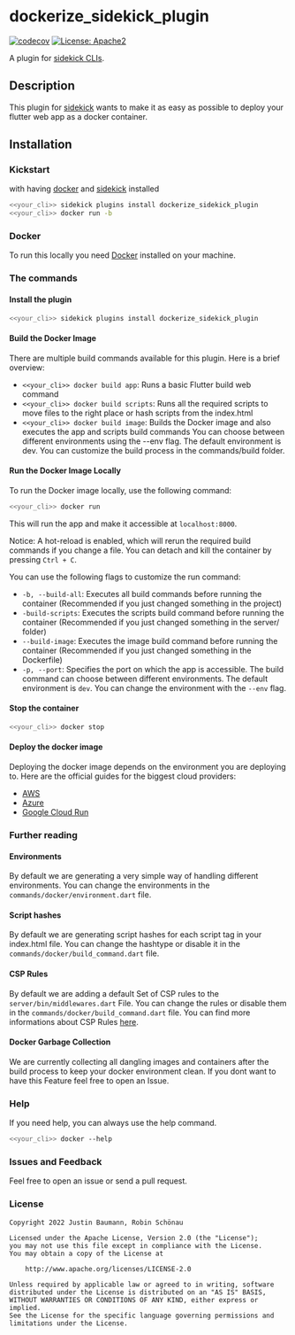 # dockerize_sidekick_plugin

[![codecov](https://codecov.io/gh/jxstxn1/dockerize_sidekick_plugin/branch/main/graph/badge.svg?token=PXZ5RFYXCL)](https://codecov.io/gh/jxstxn1/dockerize_sidekick_plugin)
[![License: Apache2](https://img.shields.io/badge/license-Apache2.0-purple.svg)](https://opensource.org/licenses/Apache-2.0)

A plugin for [sidekick CLIs](https://pub.dev/packages/sidekick).  

## Description

This plugin for [sidekick](https://pub.dev/packages/sidekick) wants to make it as easy as possible to deploy your flutter web app as a docker container.

## Installation

### Kickstart

with having [docker](https://www.docker.com/) and [sidekick](https://pub.dev/packages/sidekick) installed

```bash
<<your_cli>> sidekick plugins install dockerize_sidekick_plugin
<<your_cli>> docker run -b
```

### Docker

To run this locally you need [Docker](https://docs.docker.com/get-docker/) installed on your machine.

### The commands

#### Install the plugin

```bash
<<your_cli>> sidekick plugins install dockerize_sidekick_plugin
```

#### Build the Docker Image

There are multiple build commands available for this plugin. Here is a brief overview:

- `<<your_cli>> docker build app`: Runs a basic Flutter build web command
- `<<your_cli>> docker build scripts`: Runs all the required scripts to move files to the right place or hash scripts from the index.html
- `<<your_cli>> docker build image`: Builds the Docker image and also executes the app and scripts build commands
You can choose between different environments using the --env flag. The default environment is dev. You can customize the build process in the commands/build folder.

#### Run the Docker Image Locally

To run the Docker image locally, use the following command:

```bash
<<your_cli>> docker run
```

This will run the app and make it accessible at `localhost:8000`.

Notice:
A hot-reload is enabled, which will rerun the required build commands if you change a file. You can detach and kill the container by pressing `Ctrl + C`.

You can use the following flags to customize the run command:

- `-b, --build-all`: Executes all build commands before running the container (Recommended if you just changed something in the project)
- `-build-scripts`: Executes the scripts build command before running the container (Recommended if you just changed something in the server/ folder)
- `--build-image`: Executes the image build command before running the container (Recommended if you just changed something in the Dockerfile)
- `-p, --port`: Specifies the port on which the app is accessible.
The build command can choose between different environments. The default environment is `dev`. You can change the environment with the `--env` flag.

#### Stop the container

```bash
<<your_cli>> docker stop
```

#### Deploy the docker image

Deploying the docker image depends on the environment you are deploying to.
Here are the official guides for the biggest cloud providers:

- [AWS](https://aws.amazon.com/getting-started/hands-on/deploy-docker-containers/)
- [Azure](https://docs.docker.com/cloud/aci-integration/)
- [Google Cloud Run](https://cloud.google.com/run/docs/quickstarts/deploy-container)

### Further reading

#### Environments

By default we are generating a very simple way of handling different environments.
You can change the environments in the `commands/docker/environment.dart` file.

#### Script hashes

By default we are generating script hashes for each script tag in your index.html file.
You can change the hashtype or disable it in the `commands/docker/build_command.dart` file.

#### CSP Rules

By default we are adding a default Set of CSP rules to the `server/bin/middlewares.dart` File.
You can change the rules or disable them in the `commands/docker/build_command.dart` file.
You can find more informations about CSP Rules [here](https://developer.mozilla.org/en-US/docs/Web/HTTP/CSP).

#### Docker Garbage Collection

We are currently collecting all dangling images and containers after the build process to keep your docker environment clean.
If you dont want to have this Feature feel free to open an Issue.

### Help

If you need help, you can always use the help command.

```bash
<<your_cli>> docker --help
```

### Issues and Feedback

Feel free to open an issue or send a pull request.

### License

   ```Text
   Copyright 2022 Justin Baumann, Robin Schönau

   Licensed under the Apache License, Version 2.0 (the "License");
   you may not use this file except in compliance with the License.
   You may obtain a copy of the License at

       http://www.apache.org/licenses/LICENSE-2.0

   Unless required by applicable law or agreed to in writing, software
   distributed under the License is distributed on an "AS IS" BASIS,
   WITHOUT WARRANTIES OR CONDITIONS OF ANY KIND, either express or implied.
   See the License for the specific language governing permissions and
   limitations under the License.
   ```
